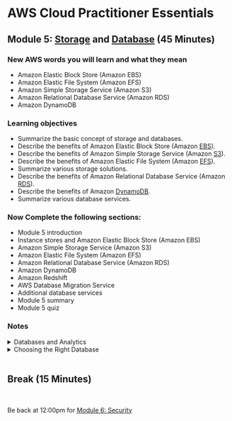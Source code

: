 # AWS Cloud Practitioner Essentials

## Module 5: [Storage](https://mm.tt/map/2452111546) and [Database](https://mm.tt/map/2456121426) (45 Minutes)

### New AWS words you will learn and what they mean
* Amazon Elastic Block Store (Amazon EBS)
* Amazon Elastic File System (Amazon EFS)
* Amazon Simple Storage Service (Amazon S3)
* Amazon Relational Database Service (Amazon RDS)
* Amazon DynamoDB

### Learning objectives
* Summarize the basic concept of storage and databases.
* Describe the benefits of Amazon Elastic Block Store (Amazon [EBS](https://aws.amazon.com/ebs/)).
* Describe the benefits of Amazon Simple Storage Service (Amazon [S3](https://www.awsgeek.com/Amazon-S3/)).
* Describe the benefits of Amazon Elastic File System (Amazon [EFS](https://www.awsgeek.com/Amazon-EFS/)).
* Summarize various storage solutions.
* Describe the benefits of Amazon Relational Database Service (Amazon [RDS](https://www.awsgeek.com/Amazon-RDS/)).
* Describe the benefits of Amazon [DynamoDB](https://www.awsgeek.com/Amazon-DynamoDB/).
* Summarize various database services.

### Now Complete the following sections:
* Module 5 introduction
* Instance stores and Amazon Elastic Block Store (Amazon EBS)
* Amazon Simple Storage Service (Amazon S3)
* Amazon Elastic File System (Amazon EFS)
* Amazon Relational Database Service (Amazon RDS)
* Amazon DynamoDB
* Amazon Redshift
* AWS Database Migration Service
* Additional database services
* Module 5 summary
* Module 5 quiz

### Notes
<details class="faq box"><summary>Databases and Analytics</summary>
<p>

![image](https://user-images.githubusercontent.com/18049790/228767999-1a1ca40c-c232-4b27-ad40-4a25dd811e32.png)

</p>
</details>


<details class="faq box"><summary>Choosing the Right Database</summary>
<p>

![image](https://user-images.githubusercontent.com/18049790/228768239-a146bb29-1647-4e60-9e10-8bf94debfe20.png)

</p>
</details>
<br>

## Break (15 Minutes)
<br>

Be back at 12:00pm for  [Module 6: Security](https://github.com/jamesbuckett/aws-cloud-practitioner-essentials/blob/main/04-fourth-time-block.md)
